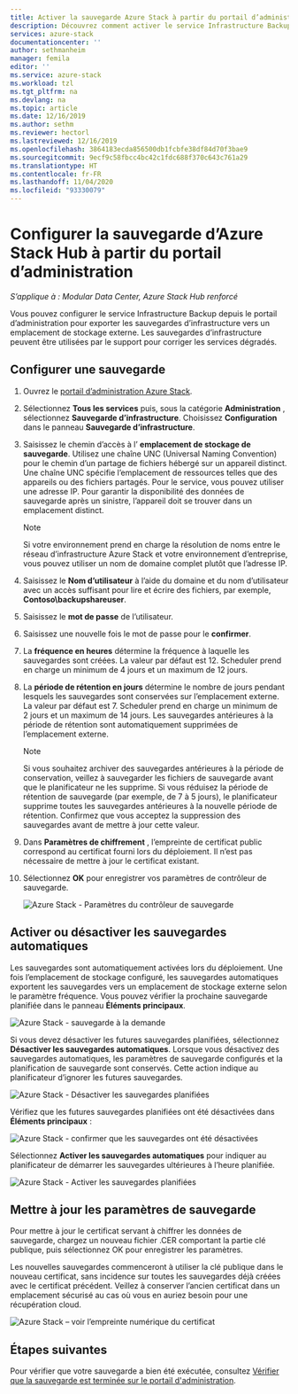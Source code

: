 ```yaml
---
title: Activer la sauvegarde Azure Stack à partir du portail d’administration | Microsoft Docs
description: Découvrez comment activer le service Infrastructure Backup sur le portail d’administration pour restaurer Azure Stack en cas de panne.
services: azure-stack
documentationcenter: ''
author: sethmanheim
manager: femila
editor: ''
ms.service: azure-stack
ms.workload: tzl
ms.tgt_pltfrm: na
ms.devlang: na
ms.topic: article
ms.date: 12/16/2019
ms.author: sethm
ms.reviewer: hectorl
ms.lastreviewed: 12/16/2019
ms.openlocfilehash: 3864183ecda856500db1fcbfe38df84d70f3bae9
ms.sourcegitcommit: 9ecf9c58fbcc4bc42c1fdc688f370c643c761a29
ms.translationtype: HT
ms.contentlocale: fr-FR
ms.lasthandoff: 11/04/2020
ms.locfileid: "93330079"
---
```

# <a name="configure-backup-for-azure-stack-hub-from-the-administrator-portal"></a>Configurer la sauvegarde d’Azure Stack Hub à partir du portail d’administration

*S’applique à : Modular Data Center, Azure Stack Hub renforcé*

Vous pouvez configurer le service Infrastructure Backup depuis le portail d’administration pour exporter les sauvegardes d’infrastructure vers un emplacement de stockage externe. Les sauvegardes d’infrastructure peuvent être utilisées par le support pour corriger les services dégradés.

## <a name="configure-backup"></a>Configurer une sauvegarde

1. Ouvrez le [portail d’administration Azure Stack](../../operator/azure-stack-manage-portals.md).

2. Sélectionnez **Tous les services** puis, sous la catégorie **Administration** , sélectionnez **Sauvegarde d’infrastructure**. Choisissez **Configuration** dans le panneau **Sauvegarde d’infrastructure**.

3. Saisissez le chemin d’accès à l’ **emplacement de stockage de sauvegarde**. Utilisez une chaîne UNC (Universal Naming Convention) pour le chemin d’un partage de fichiers hébergé sur un appareil distinct. Une chaîne UNC spécifie l’emplacement de ressources telles que des appareils ou des fichiers partagés. Pour le service, vous pouvez utiliser une adresse IP. Pour garantir la disponibilité des données de sauvegarde après un sinistre, l’appareil doit se trouver dans un emplacement distinct.

    > [!NOTE]  
    > Si votre environnement prend en charge la résolution de noms entre le réseau d’infrastructure Azure Stack et votre environnement d’entreprise, vous pouvez utiliser un nom de domaine complet plutôt que l’adresse IP.

4. Saisissez le **Nom d’utilisateur** à l’aide du domaine et du nom d’utilisateur avec un accès suffisant pour lire et écrire des fichiers, par exemple, **Contoso\backupshareuser**.

5. Saisissez le **mot de passe** de l’utilisateur.

6. Saisissez une nouvelle fois le mot de passe pour le **confirmer**.

7. La **fréquence en heures** détermine la fréquence à laquelle les sauvegardes sont créées. La valeur par défaut est 12. Scheduler prend en charge un minimum de 4 jours et un maximum de 12 jours.

8. La **période de rétention en jours** détermine le nombre de jours pendant lesquels les sauvegardes sont conservées sur l’emplacement externe. La valeur par défaut est 7. Scheduler prend en charge un minimum de 2 jours et un maximum de 14 jours. Les sauvegardes antérieures à la période de rétention sont automatiquement supprimées de l’emplacement externe.

   > [!NOTE]
   > Si vous souhaitez archiver des sauvegardes antérieures à la période de conservation, veillez à sauvegarder les fichiers de sauvegarde avant que le planificateur ne les supprime. Si vous réduisez la période de rétention de sauvegarde (par exemple, de 7 à 5 jours), le planificateur supprime toutes les sauvegardes antérieures à la nouvelle période de rétention. Confirmez que vous acceptez la suppression des sauvegardes avant de mettre à jour cette valeur.

9. Dans **Paramètres de chiffrement** , l’empreinte de certificat public correspond au certificat fourni lors du déploiement. Il n’est pas nécessaire de mettre à jour le certificat existant.

10. Sélectionnez **OK** pour enregistrer vos paramètres de contrôleur de sauvegarde.

    ![Azure Stack - Paramètres du contrôleur de sauvegarde](media/azure-stack-backup-enable-backup-console-tzl/backup-controller-settings-certificate.png)

## <a name="enable-or-disable-automatic-backups"></a>Activer ou désactiver les sauvegardes automatiques

Les sauvegardes sont automatiquement activées lors du déploiement. Une fois l’emplacement de stockage configuré, les sauvegardes automatiques exportent les sauvegardes vers un emplacement de stockage externe selon le paramètre fréquence. Vous pouvez vérifier la prochaine sauvegarde planifiée dans le panneau **Éléments principaux**.

![Azure Stack - sauvegarde à la demande](media/azure-stack-backup-enable-backup-console-tzl/on-demand-backup.png)

Si vous devez désactiver les futures sauvegardes planifiées, sélectionnez **Désactiver les sauvegardes automatiques**. Lorsque vous désactivez des sauvegardes automatiques, les paramètres de sauvegarde configurés et la planification de sauvegarde sont conservés. Cette action indique au planificateur d’ignorer les futures sauvegardes.

![Azure Stack - Désactiver les sauvegardes planifiées](media/azure-stack-backup-enable-backup-console-tzl/disable-auto-backup.png)

Vérifiez que les futures sauvegardes planifiées ont été désactivées dans **Éléments principaux** :

![Azure Stack - confirmer que les sauvegardes ont été désactivées](media/azure-stack-backup-enable-backup-console-tzl/confirm-disable.png)

Sélectionnez **Activer les sauvegardes automatiques** pour indiquer au planificateur de démarrer les sauvegardes ultérieures à l’heure planifiée.

![Azure Stack - Activer les sauvegardes planifiées](media/azure-stack-backup-enable-backup-console-tzl/enable-auto-backup.png)

## <a name="update-backup-settings"></a>Mettre à jour les paramètres de sauvegarde

Pour mettre à jour le certificat servant à chiffrer les données de sauvegarde, chargez un nouveau fichier .CER comportant la partie clé publique, puis sélectionnez OK pour enregistrer les paramètres.

Les nouvelles sauvegardes commenceront à utiliser la clé publique dans le nouveau certificat, sans incidence sur toutes les sauvegardes déjà créées avec le certificat précédent. Veillez à conserver l’ancien certificat dans un emplacement sécurisé au cas où vous en auriez besoin pour une récupération cloud.

![Azure Stack – voir l’empreinte numérique du certificat](media/azure-stack-backup-enable-backup-console-tzl/encryption-settings-thumbprint.png)

## <a name="next-steps"></a>Étapes suivantes

Pour vérifier que votre sauvegarde a bien été exécutée, consultez [Vérifier que la sauvegarde est terminée sur le portail d'administration](../../operator/azure-stack-backup-back-up-azure-stack.md).
